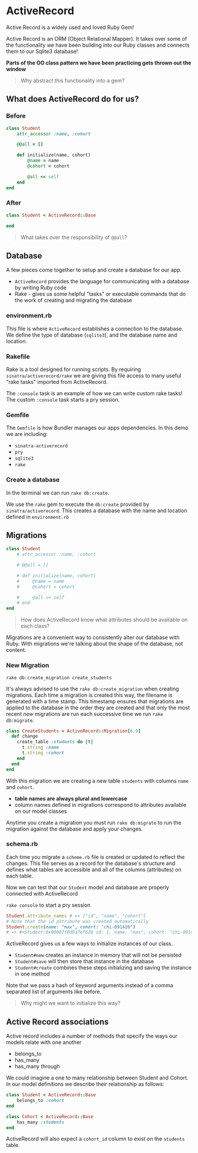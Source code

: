 # ActiveRecord
Active Record is a widely used and loved Ruby Gem!

Active Record is an ORM (Object Relational Mapper). It takes over some of the functionality we have been building into our Ruby classes and connects them to our Sqlite3 database!

**Parts of the OO class pattern we have been practicing gets thrown out the window**

> Why abstract this functionality into a gem?

## What does ActiveRecord do for us?

### Before
```ruby
class Student
    attr_accessor :name, :cohort

    @@all = []

    def initialize(name, cohort)
        @name = name
        @cohort = cohort

        @all << self
    end
end
```

### After
```ruby
class Student < ActiveRecord::Base

end
```
> What takes over the responsibility of `@@all`?

## Database
A few pieces come together to setup and create a database for our app.
- `ActiveRecord` provides the language for communicating with a database by writing Ruby code
- Rake - gives us some helpful "tasks" or executable commands that do the work of creating and migrating the database

### environment.rb
This file is where `ActiveRecord` establishes a connection to the database. We define the type of database (`sqlite3`), and the database name and location.

### Rakefile
Rake is a tool designed for running scripts. By requiring `sinatra/activerecord/rake` we are giving this file access to many useful "rake tasks" imported from ActiveRecord.

The `:console` task is an example of how we can write custom rake tasks! The custom `:console` task starts a pry session.

### Gemfile
The `Gemfile` is how Bundler manages our apps dependencies. In this demo we are including:
- `sinatra-activerecord`
- `pry`
- `sqlite3`
- `rake`

### Create a database
In the terminal we can run `rake db:create`.

We use the `rake` gem to execute the `db:create` provided by `sinatra/activerecord`. This creates a database with the name and location defined in `environment.rb`


## Migrations
```ruby
class Student
    # attr_accessor :name, :cohort

    # @@all = []

    # def initialize(name, cohort)
    #     @name = name
    #     @cohort = cohort

    #     @all << self
    # end
end
```
> How does ActiveRecord know what attributes should be available on each class?

Migrations are a convenient way to consistently alter our database with Ruby. With migrations we're talking about the shape of the database, not content.

### New Migration

`rake db:create_migration create_students`

It's always advised to use the `rake db:create_migration` when creating migrations. Each time a migration is created this way, the filename is generated with a time stamp. This timestamp ensures that migrations are applied to the database in the order they are created and that only the most recent *new* migrations are run each successive time we run `rake db:migrate`.

```ruby
class CreateStudents < ActiveRecord::Migration[6.0]
  def change
    create_table :students do |t|
      t.string :name
      t.string :cohort
    end
  end
end
```

With this migration we are creating a new table `students` with columns `name` and `cohort`.
- **table names are always plural and lowercase**
- column names defined in migrations correspond to attributes available on our model classes

Anytime you create a migration you must run `rake db:migrate` to run the migration against the database and apply your changes.

### schema.rb

Each time you migrate a `scheme.rb` file is created or updated to reflect the changes. This file serves as a record for the database's structure and defines what tables are accessible and all of the columns (attributes) on each table.

Now we can test that our `Student` model and database are properly connected with ActiveRecord

`rake console` to start a pry session
```ruby
Student.attribute_names # => ["id", "name", "cohort"]
# Note that the id attribute was created automatically
Student.create(name: "max", cohort: "chi-091420") 
# => #<Student:0x00007f8d5a7ef628 id: 1, name: "max", cohort: "chi-091420">
```

ActiveRecord gives us a few ways to initialize instances of our class.
- `Student#new` creates an instance in memory that will not be persisted
- `Student#save` will then store that instance in the database
- `Student#create` combines these steps initializing and saving the instance in one method

Note that we pass a hash of keyword arguments instead of a comma separated list of arguments like before.

> Why might we want to initialize this way?

## Active Record associations

Active record includes a number of methods that specify the ways our models relate with one another
- belongs_to
- has_many
- has_many through

We could imagine a one to many relationship between Student and Cohort. In our model definitions we describe their relationship as follows:

```ruby
class Student < ActiveRecord::Base
    belongs_to :cohort
end

class Cohort < ActiveRecord::Base
    has_many :students
end
```

ActiveRecord will also expect a `cohort_id` column to exist on the `students` table.